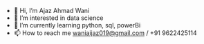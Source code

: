 - 👋 Hi, I’m Ajaz Ahmad Wani
- 👀 I’m interested in data science
- 🌱 I’m currently learning python, sql, powerBi
- 📫 How to reach me waniaijaz019@gmail.com  /  +91 9622425114

<!---
waniajaz019/waniajaz019 is a ✨ special ✨ repository because its `README.md` (this file) appears on your GitHub profile.
You can click the Preview link to take a look at your changes.
--->
